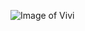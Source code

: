 ![Image of Vivi](https://www.wallpaperup.com/uploads/wallpapers/2013/03/27/65418/4569674e06048bdd926ff4cf7cdffb63-700.jpg)

